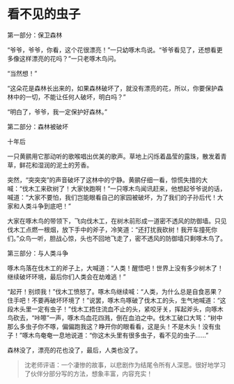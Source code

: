 # 看不见的虫子 #

第一部分：保卫森林

“爷爷，爷爷，你看，这个花很漂亮！”一只幼啄木鸟说。“爷爷看见了，还想看更多像这样漂亮的花吗？”一只老啄木鸟问。

“当然想！”

“这朵花是森林长出来的，如果森林破坏了，就没有漂亮的花，所以，你要保护森林中的一切，不能让任何人破坏，明白吗？”

“明白了，爷爷，我一定保护好森林。”

第二部分：森林被破坏

十年后

一只黄鹂用它那动听的歌喉唱出优美的歌声。草地上闪烁着晶莹的露珠，散发着青草，鲜花和湿润的泥土的芳香。

突然，“突突突”的声音破坏了这林中的宁静。黄鹂仔细一看，惊慌失措的大喊：“伐木工来砍树了！大家快跑啊！”一只啄木鸟闻讯赶来，他想起爷爷说的话，喊道：“大家不要怕，我们岂能眼看自己的家园被破坏，为了我们的子孙后代！大家和人类斗争到底吧！”

大家在啄木鸟的带领下，飞向伐木工，在树木前形成一道密不透风的防御墙。只见伐木工点燃一根烟，放下手中的斧子，冷笑道：“还打扰我砍树！我开车撞死你们。”众鸟一听，胆战心惊，头也不回地飞走了，密不透风的防御墙只剩啄木鸟了。

第三部分：与人类斗争

啄木鸟落在伐木工的斧子上，大喊道：“人类！醒悟吧！世界上没有多少树木了！继续破坏环境，最后你们人类会在劫难逃！”

“起开！别烦我！”伐木工愤怒了。啄木鸟继续喊：“人类，为什么总是自食恶果？住手吧！不要再破坏环境了！”说罢，啄木鸟啄破了伐木工的头，生气地喊道：“这段木头里一定有虫子！”伐木工捂住流血不止的头，紧咬牙关，挥起斧头，向啄木鸟砍去，“咔嚓”一声，啄木鸟血花四溅，倒在血泊之中。伐木工破口大骂：“树中那么多虫子你不啄，偏偏跑我这？睁开你的眼看看，这是头！不是木头！没有虫子！”啄木鸟奄奄一息地说道：“你这木头里有很多虫子，看不见的虫子……”

森林没了，漂亮的花也没了，最后，人类也没了。

> 沈老师评语：一个凄惨的故事，以悲剧作为结尾令所有人深思。很好地学习了伙伴分部分写的方法，想象丰富，内容充实！